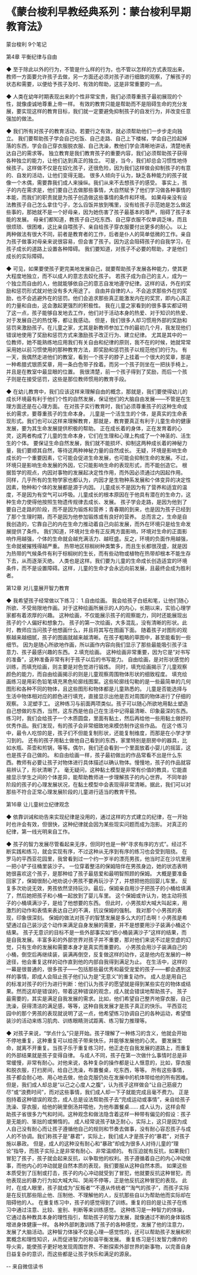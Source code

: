 # 《蒙台梭利早教经典系列：蒙台梭利早期教育法》

蒙台梭利
9个笔记

第4章 平衡纪律与自由

◆ 至于除此以外的行为，不管是什么样的行为，也不管以怎样的方式表现出来，教师一方面要允许孩子去做，另一方面还必须对孩子进行细致的观察，了解孩子的状态和需要，以便给予孩子及时、有效的帮助，这是非常重要的一点。

◆ 人类在幼年时期表现出来的个性非常宝贵，我们必须尊重孩子最初展现的个性，就像虔诚地尊重上帝一样。
有效的教育只能是帮助而不是阻碍生命的充分发展，要实现这样的教育目标，我们就一定要避免抑制孩子的自发行为，并改变任意强加的做法。

◆ 我们所有对孩子的教育活动，若要行之有效，就必须帮助他们一步步走向独立。
我们要帮助孩子学会自己吃饭、自己走路、自己上下楼梯，学会自己捡起掉落的东西，学会自己穿衣服脱衣服、自己洗澡，教他们学会清晰地讲话，清楚地表达自己的需求等。
独立教育是我们教育孩子的重要内容，我们必须帮助孩子获得各种独立的能力，让他们达到真正的独立。
可是，当今，我们却总会习惯性地侍候孩子。这样做不仅是在奴化孩子，还很危险，因为我们这样做会抑制孩子的有意的、自发的活动，让他们变得无能。
很多人倾向于认为，缺乏各种能力的孩子就像一个木偶，需要靠我们成人来操纵。我们从来不去想孩子的感受。
事实上，孩子的内在需求是，他们要自己去做那些事情，大自然赋予了他们学习做各种事情的本能，而我们的职责就是为孩子创造做这些事情的条件和环境。
如果母亲没有设法教孩子自己怎么拿住勺子，怎么舀饭并放到嘴里，没有给孩子示范她是怎么做这些事的，那她就不是一个好母亲，因为她伤害了孩子最基本的尊严，阻碍了孩子本能的发展。
母亲们都知道，教孩子自己吃东西、自己穿衣服不仅单调乏味，而且很烦琐、很困难，这比亲自喂孩子、亲自给孩子穿衣服要付出更多的耐心。
以上两种做法有很大不同，前者是教育者的工作，后者是仆人的简单低微的工作。亲自为孩子做事对母亲来说很容易，但会害了孩子。因为这会阻碍孩子的自我学习，在孩子成长的道路上设置各种障碍。
我们要知道，对孩子不必要的帮助，才是他们成长的实际障碍。

◆ 可见，如果要使孩子更完美地发展自己，就要帮助孩子发展各种能力，使其更大程度地独立，而不以成人的意志去奴化孩子。
若孩子成为自己的主人，成为一个独立而自由的人，他就能够依自己的意志自发地遵守纪律。这样的话，外在的奖励和惩罚形式就对他没有多大用途了。
自由并自律的人，不会追求那些外在的奖励，也不会逃避外在的惩罚。他们会追求那些真正能激发内在的奖赏，即内心真正的力量和自由，这会激起更强烈的积极性。
我在儿童之家看到的很多事实都证明了这一点，孩子能够自发地去工作，他们对于活动本身的热爱、对于知识的热爱、对于发展自己的热忱等，都让我感动。
但是，我们很多人却习惯用外部的奖励和惩罚来激励孩子。在儿童之家，尤其是新教师参加工作的最初几个月，我发现他们错误地使用了奖励和惩罚方式来激励孩子改正行为、建立纪律。
尤其是其中的一位教师，她不能熟练地应用我们有关自由和纪律的原则，我不在的时候，她就常常采用她以前习惯使用的那种教育方法，即奖励和惩罚孩子以规范他们的行为。
有一天，我偶然走进他们的教室，看到一个孩子的脖子上挂着一个很大的奖章，那是一种希腊式银质奖章，用一条白色带子拴着。而另一个孩子则坐在一把扶手椅上，并且是在教室中最显眼的位置。
我很清楚，前一个孩子得到了奖励，而后一个孩子则是在接受惩罚，这些是那位教师惯用的教育手段。

◆ 在幼儿教育中，我们应该这样来理解自由的概念，那就是，我们要使得幼儿的成长环境最有利于他们个性的自然发展，保证他们的大脑自由发展——不管是在生理方面还是在心理方面。
在对孩子实行教育时，我们必须尊重孩子的这种生命成长的需求，要尊重孩子的生命本身。
儿童是一个活生生的个体，是真实的生命表现形式。我们也可以这样来理解教育，那就是，教育要真正有利于儿童生命的健康发展，要为其生命发展提供积极的帮助。
正在成长着的身体，正在发育着的心灵，这两者构成了儿童的生命本身，它们在生理和心理上构成了一个神圣的、活生生的个体。
要保证生命自然发展，我们就不能损坏、抑制这两种成长着的神秘力量，我们要顺其自然，等待这两种神秘力量的自然成长。
无疑，环境是影响生命成长的一个重要因素，它可能会促进生命发展，也可能会抑制生命的发展。不过，环境只是影响生命发展的外因，它只能影响生命的表现形式，而不能创造它。
根据哲学的观点，内因对事物的发展起决定性作用，而外因必须通过内因起作用。
同样，几乎所有的生物学家也都认为，内因才是生物种系发展和个体变异的决定性因素，物种和个体的发展都是源于内因。
儿童成长不是因为有了营养和适宜的温度，不是因为有空气可以呼吸。儿童成长的根本原因在于他具有潜在的生命力，这种生命力使得他按照生物遗传规律去成长、发展。
孩子学会走路，是因为他到了要自己走路的阶段，而不是因为锻炼和营养；青春期的到来，也是因为孩子已经到了那个生理时期，而不是因为他参加锻炼或有良好的营养。
总而言之，生命是自我创造的，它靠自己的内在生命力推动着自己向前发展，而外在环境只是给生命发展提供了条件。
我们知道，环境对生命有正反两方面影响，环境对生命的正面影响作用越强，个体的生命就会越充满活力、越旺盛。反之，环境的负面作用越强，生命就被摧残得越严重。
热带地区棕榈树种类繁多，而且生长都很茂盛，就是因为热带的气候条件有利于棕榈树的生长，而有些动物或植物在热带却根本不能生存下去，从而逐渐灭绝。
人类也是这样。我们要为儿童的生命成长创造适宜的环境条件，而不是设置障碍。这样，儿童的生命才会永远向前发展，且最终会成为胜利者。

第12章 对儿童展开智力教育

◆ 我希望孩子经常做以下练习：
1.自由绘画。
我会给孩子白纸和笔，让他们随心所欲、不受局限地作画。对于这种绘画所展示的人的内心，长期以来，实验心理学家都有着浓厚的兴趣。
这种绘画，不仅能展示孩子的观察能力，同时还能展现出孩子的个人偏好和想象力。
孩子的第一次绘画，大多混乱，没有清晰的形状。此时，教师应当问孩子他想画什么，并且将其写在图画下面。
随着孩子对图形的观察越来越细腻，孩子的图画就越来越清晰。在孩子粗略的草图中，甚至能看到一些细节。
因为是随心所欲地作画，所以画作内容向我们显示了那些最能吸引孩子注意力、孩子最感兴趣的东西。
2.填充绘画。
这种绘画非常重要，因为它是“对书写的准备”，这种准备非常有利于孩子以后的书写能力。
自由绘画，是对形状感觉的训练，而填充绘画，则主要是对色觉进行锻炼。
同时，填充绘画揭示了儿童观察颜色的能力，而自由绘画揭示的则是儿童观察周围物体形状的细致程度。
填充绘画练习是用彩色铅笔填充黑色轮廓线图案。这些轮廓线勾勒的是一些最简单的几何图形和各种不同的物体，且这些图形和物体都是儿童熟悉的。
儿童是否能选择与生活中物体相对应的颜色进行填充，直接显示出他是否对周围的物体进行了仔细的观察。
3.泥塑手工。
这种练习与前面两项类似。孩子可以随心所欲地用黏土塑造自己想做的东西，当然，这东西是他自己在生活中记得最清晰、印象最深的东西。
练习时，我们会给孩子一个木质圆盘，里面有黏土，然后再给他一些用黏土做好的优秀作品。我们发现，有的孩子会非常细致地来模仿制作这些作品。
在这个练习中，最令人吃惊的是，孩子们不但能复制形状，还能复制维度，而那是在小学才学习到的。
还有的孩子用黏土做他自己看到的东西，家里特别是厨房中的器具，比如水瓶、茶壶和煎锅，等等。偶尔，我们还会看到一个里面放着小婴儿的摇篮，这也是孩子自己做的。
和自由绘画一样，孩子最初做出的作品常看不出是什么东西。教师有必要让孩子对物体进行具体描述以确认物体。慢慢地，孩子的作品就容易辨认了，形状清晰了。
毫无疑问，这种黏土模型是非常有价值的教具，它能直接显示学生之间的个体差异，能帮助教师进一步理解孩子的内心世界。
不同年龄阶段的孩子的心理发展状况，在黏土模型中会表现得非常清晰。据此，我们可以对那些不符合正常心理发展阶段的儿童进行适当的教育干预。

第16章 让儿童树立纪律观念

◆ 依靠训诫和劝告来实现纪律是没用的，通过这样的方式建立的纪律，在一开始时也许会有效，但很快，这种纪律就会因为某些现实问题而成为泡影。
对真正的纪律，第一线光明来自工作。

◆ 孩子的智力发展尽管看起来无序，但同时也是一种“寻求有序的方式”。经过不断实践和练习，就会实现有序，不过这种从无序到有序的练习也会受到阻挠。
在罗马的平西亚花园里，我曾看到过一个约一岁半的漂亮男孩，他当时正在沙坑里用一把小铲子往桶里装沙子。
一位穿着整洁的保姆陪伴在男孩身边，她的状态表明她很喜欢这个孩子，是那种给了孩子最慈爱和最明智照顾的保姆。
大概是要准备回家了，保姆很耐心地劝说小男孩不要再玩沙子了，并想把他抱回婴儿车里。
反复多次劝说无效，男孩依然坚持玩沙。最后，保姆亲自用沙子把孩子的小桶给填满了，然后她把孩子和小桶一起放到了婴儿车里。
这个保姆或许认为，她主动将孩子的小桶填满沙子，是给了他想要的东西。
但此时，小男孩却大喊大叫起来，用激烈的动作和表情来表达自己的不满，抗议保姆的强制。
我对那个小男孩的表现，印象很深刻。
保姆的做法对孩子的智慧发展是多么大的打击啊！小男孩是希望通过自己装沙这个动作来满足自身发展的需要，并不是想要用沙子装满小桶这个结果。
孩子无意识的目标不是一些外部事实如“把小桶装满沙子”这样的结果，而是自我发展。丰富多彩的外部世界对孩子并不重要，那对他们来说不过是空虚的幻觉，只有生命的发展和需要本身才是真实而重要的。
小男孩会用沙子装满自己的小桶，倒空后再继续装，装满再倒空，反复做这样的动作，这是他内在发展的一种途径，他会重复这样的动作直到他的内部自我得到满足为止。
在生活中，这样的一幕是很普通的，很多孩子——包括那些最优秀和最受宠爱的孩子——都会遇到这样的事情，即成人会阻止孩子他们认为是“无意义”的重复动作。
成人总是用自己的标准对孩子的行为进行判断：他们认为孩子的愿望就是得到某些实在的物体或结果。然而这却是错误的，带着这种错误的观念，成人就会错误地帮助孩子。
孩子最需要的，其实是满足自我发展的需求。比如，他们希望自己整齐地穿衣服，自己洗澡，获得清洁的满足感，等等，这种自我发展才是孩子真正的快乐。
平西亚花园中的那个男孩的表现就说明了这一点，他希望练习协调自己的各种运动，希望借装沙的活动来练习肌肉、训练眼睛测试距离、练习智力推理等。

◆ 对孩子来说，“学点什么”只是开始。孩子理解了一种练习的含义，他就会开始不停地重复，这种重复可以给孩子带来快乐，并能够发展他的心灵。
要发展生命，就离不开重复。当孩子乐于重复练习时，他正走在自我发展的道路上，而重复的外部结果就是孩子变得自律。
与成人不同，孩子在第一次做什么事情时总是非常缓慢，非常有耐心。对他来说，各种复杂的操作都是让人惬意的，比如，穿衣服和脱衣服，打扫房间，给自己洗澡，布置餐桌，吃东西，等等。
所有这些事情，孩子都会耐心地、用心地去做，他会克服仍处在发展中的机体带给他的所有困难。
但是，我们成人却总是“以己之心度人之腹”，认为孩子这样做会“让自己筋疲力尽”或“浪费时间”，而对这些事情，我们成人却一下子就能完成且毫不费力。
正是抱持着这种错误的观念，成人总是设法帮助孩子去“完成运动或事情”，亲自给孩子洗澡、穿衣服，给他的碗里倒汤并喂他，为他布置餐桌……
成人认为，这样会帮助孩子省很多力气和时间。这种观念和做法隐含着这样一种带有偏见的假设：孩子是无能的、笨拙的或懒惰的。
成人经常说孩子缺乏耐心，实际上，这只是因为成人自己没有耐心而让孩子遵循他自己的规则和节奏去做事，没有耐心容忍孩子与成人的不协调。我们称孩子是“暴君”，实际上，我们成人才是孩子的“暴君”，对孩子施以暴政。
但是，成人的这种没有耐心和“暴政”却成为很多人对待儿童的“理论”指导，而孩子实际上是非常有耐心、非常温顺的。
有压迫就有反抗，如果我们冒犯了孩子，孩子就会起来反抗，以争取他的权利。孩子遵循着自己的内心冲动做事，而他内心的冲动就是自然本质的表现，我们要服从这种自然本质。
如果这些本质受到了压制或打击，孩子的内心冲动就受到了冒犯，他就要反抗这种冒犯，而他表现出的暴力行为如大喊大叫、哭闹不停等，正是他反抗这种冒犯的表现。
此时，在成人眼里，孩子就成为“反叛者”“不遵从传统者”“淘气的孩子”，而孩子实际是在反抗那些阻止他、压制他、不理解他的人，反抗那些自以为帮助他而实际却在阻碍他的人。
在重复练习中，孩子的感觉得到了训练。重复的目的是让孩子在练习中通过注意、比较、鉴别、判断等来训练感觉。
这种练习是一种智力的体操，它通过各种教具本身的理性指引，帮助孩子的智力发展，就像通过不断的身体锻炼增进身体健康一样。
各种外部刺激训练了孩子的各种感觉，发展了他的注意力，发展了大脑活动。这种智力体操不仅是心理—感觉性的，还可以帮助孩子发展和积累概念和理性知识，从而促进智力的和谐平衡发展。
重复练习是引发智力爆炸的导火索，能使孩子更好地发现周围世界、不断探索外部世界的新事物，以完善自身日益复杂的意识，而这些都是让孩子快乐和满足的源泉。

-- 来自微信读书
